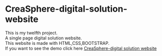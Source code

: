 # CreaSphere-digital-solution-website
This is my twelfth project.<br>A single page digital solution website.<br>This website is made with HTML,CSS,BOOTSTRAP.<br>If you want to see the demo click here <a href="https://glow-echo.github.io/CreaSphere-digital-solution-website/">CreaSphere-digital solution website</a>
